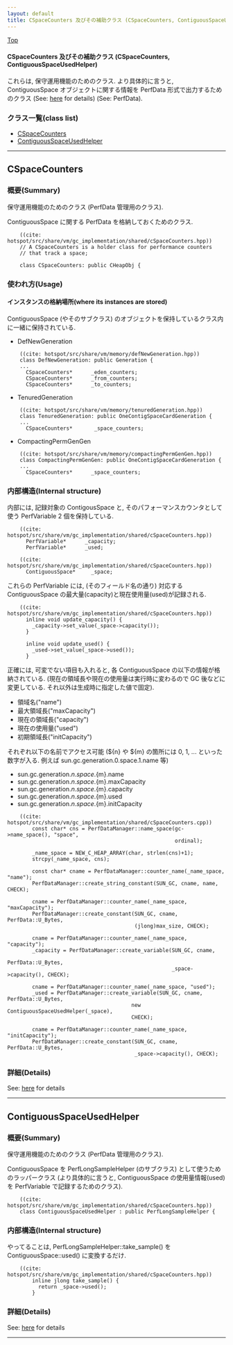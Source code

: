 ```yaml
---
layout: default
title: CSpaceCounters 及びその補助クラス (CSpaceCounters, ContiguousSpaceUsedHelper)
---
```

[Top](../index.html)

#### CSpaceCounters 及びその補助クラス (CSpaceCounters, ContiguousSpaceUsedHelper)

これらは, 保守運用機能のためのクラス.
より具体的に言うと, ContiguousSpace オブジェクトに関する情報を PerfData 形式で出力するためのクラス
(See: [here](no3718kvd.html) for details) (See: PerfData).


### クラス一覧(class list)

  * [CSpaceCounters](#no5JlkW4nK)
  * [ContiguousSpaceUsedHelper](#nojdGa_E0o)


---
## <a name="no5JlkW4nK" id="no5JlkW4nK">CSpaceCounters</a>

### 概要(Summary)
保守運用機能のためのクラス (PerfData 管理用のクラス).

ContiguousSpace に関する PerfData を格納しておくためのクラス.

```
    ((cite: hotspot/src/share/vm/gc_implementation/shared/cSpaceCounters.hpp))
    // A CSpaceCounters is a holder class for performance counters
    // that track a space;
    
    class CSpaceCounters: public CHeapObj {
```

### 使われ方(Usage)
#### インスタンスの格納場所(where its instances are stored)
ContiguousSpace (やそのサブクラス) のオブジェクトを保持しているクラス内に一緒に保持されている.

* DefNewGeneration

```
    ((cite: hotspot/src/share/vm/memory/defNewGeneration.hpp))
    class DefNewGeneration: public Generation {
    ...
      CSpaceCounters*      _eden_counters;
      CSpaceCounters*      _from_counters;
      CSpaceCounters*      _to_counters;
```

* TenuredGeneration

```
    ((cite: hotspot/src/share/vm/memory/tenuredGeneration.hpp))
    class TenuredGeneration: public OneContigSpaceCardGeneration {
    ...
      CSpaceCounters*       _space_counters;
```

* CompactingPermGenGen

```
    ((cite: hotspot/src/share/vm/memory/compactingPermGenGen.hpp))
    class CompactingPermGenGen: public OneContigSpaceCardGeneration {
    ...
      CSpaceCounters*      _space_counters;
```


### 内部構造(Internal structure)
内部には, 記録対象の ContigousSpace と, そのパフォーマンスカウンタとして使う PerfVariable 2 個を保持している.

```
    ((cite: hotspot/src/share/vm/gc_implementation/shared/cSpaceCounters.hpp))
      PerfVariable*      _capacity;
      PerfVariable*      _used;
```


```
    ((cite: hotspot/src/share/vm/gc_implementation/shared/cSpaceCounters.hpp))
      ContiguousSpace*     _space;
```

これらの PerfVariable には, (そのフィールド名の通り) 対応する ContiguousSpace の最大量(capacity)と現在使用量(used)が記録される.

```
    ((cite: hotspot/src/share/vm/gc_implementation/shared/cSpaceCounters.hpp))
      inline void update_capacity() {
        _capacity->set_value(_space->capacity());
      }
    
      inline void update_used() {
        _used->set_value(_space->used());
      }
```

正確には, 可変でない項目も入れると, 各 ContiguousSpace の以下の情報が格納されている.
(現在の領域長や現在の使用量は実行時に変わるので GC 後などに変更している. それ以外は生成時に指定した値で固定).

* 領域名("name")
* 最大領域長("maxCapacity")
* 現在の領域長("capacity")
* 現在の使用量("used")
* 初期領域長("initCapacity") 

それぞれ以下の名前でアクセス可能 
(${n} や ${m} の箇所には 0, 1, ... といった数字が入る. 例えば sun.gc.generation.0.space.1.name 等)

  * sun.gc.generation.${n}.space.${m}.name
  * sun.gc.generation.${n}.space.${m}.maxCapacity
  * sun.gc.generation.${n}.space.${m}.capacity
  * sun.gc.generation.${n}.space.${m}.used
  * sun.gc.generation.${n}.space.${m}.initCapacity

```
    ((cite: hotspot/src/share/vm/gc_implementation/shared/cSpaceCounters.cpp))
        const char* cns = PerfDataManager::name_space(gc->name_space(), "space",
                                                      ordinal);
    
        _name_space = NEW_C_HEAP_ARRAY(char, strlen(cns)+1);
        strcpy(_name_space, cns);
    
        const char* cname = PerfDataManager::counter_name(_name_space, "name");
        PerfDataManager::create_string_constant(SUN_GC, cname, name, CHECK);
    
        cname = PerfDataManager::counter_name(_name_space, "maxCapacity");
        PerfDataManager::create_constant(SUN_GC, cname, PerfData::U_Bytes,
                                         (jlong)max_size, CHECK);
    
        cname = PerfDataManager::counter_name(_name_space, "capacity");
        _capacity = PerfDataManager::create_variable(SUN_GC, cname,
                                                     PerfData::U_Bytes,
                                                     _space->capacity(), CHECK);
    
        cname = PerfDataManager::counter_name(_name_space, "used");
        _used = PerfDataManager::create_variable(SUN_GC, cname, PerfData::U_Bytes,
                                        new ContiguousSpaceUsedHelper(_space),
                                        CHECK);
    
        cname = PerfDataManager::counter_name(_name_space, "initCapacity");
        PerfDataManager::create_constant(SUN_GC, cname, PerfData::U_Bytes,
                                         _space->capacity(), CHECK);
```




### 詳細(Details)
See: [here](../doxygen/classCSpaceCounters.html) for details

---
## <a name="nojdGa_E0o" id="nojdGa_E0o">ContiguousSpaceUsedHelper</a>

### 概要(Summary)
保守運用機能のためのクラス (PerfData 管理用のクラス).

ContiguousSpace を PerfLongSampleHelper (のサブクラス) として使うためのラッパークラス
(より具体的に言うと, ContiguousSpace の使用量情報(used)を PerfVariable で記録するためのクラス).

```
    ((cite: hotspot/src/share/vm/gc_implementation/shared/cSpaceCounters.hpp))
    class ContiguousSpaceUsedHelper : public PerfLongSampleHelper {
```

### 内部構造(Internal structure)
やってることは, PerfLongSampleHelper::take_sample() を ContiguousSpace::used() に変換するだけ.

```
    ((cite: hotspot/src/share/vm/gc_implementation/shared/cSpaceCounters.hpp))
        inline jlong take_sample() {
          return _space->used();
        }
```




### 詳細(Details)
See: [here](../doxygen/classContiguousSpaceUsedHelper.html) for details

---
